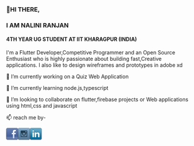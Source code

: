 <h3>👋HI THERE,</h3>
<h3>I AM NALINI RANJAN</h3>
<h4>4TH YEAR UG STUDENT AT IIT KHARAGPUR (INDIA)</h4>
<p>I'm a Flutter Developer,Competitive Programmer and an Open Source Enthusiast who is highly passionate about building fast,Creative applications. I also like to design wireframes and prototypes in adobe xd</p>
<p>🔭 I’m currently working on a Quiz Web Application</p>
<p>🌱 I’m currently learning node.js,typescript</p>
<p>🤝 I’m looking to collaborate on flutter,firebase projects or Web applications using html,css and javascript</p>
<p>📫 reach me by-</p>
<p><a href="https://www.facebook.com/profile.php?id=100009726781584" target="_blank"><img src="facebook.png" align="left"></a>
<a href="https://www.instagram.com/_nalini.ranjan/?hl=en" target="_blank"><img src="instagram.png" align="left"></a>
<a href="https://www.linkedin.com/in/nalini-jatwar-23b651147" target="_blank"><img src="linkedin.png" align="left"></a></p>
<!--
**nalini21/nalini21** is a ✨ _special_ ✨ repository because its `README.md` (this file) appears on your GitHub profile.

Here are some ideas to get you started:

- 🔭 I’m currently working on ...
- 🌱 I’m currently learning ...
- 👯 I’m looking to collaborate on ...
- 🤔 I’m looking for help with ...
- 💬 Ask me about ...
- 📫 How to reach me: ...
- 😄 Pronouns: ...
- ⚡ Fun fact: ...
-->
